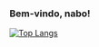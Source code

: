 ### Bem-vindo, nabo!

[![Top Langs](https://github-readme-stats.vercel.app/api/top-langs/?username=akitaonrails&layout=compact&hide_border=true&theme=transparent&card_width=1080px&hide_title=true)](https://github.com/anuraghazra/github-readme-stats)
